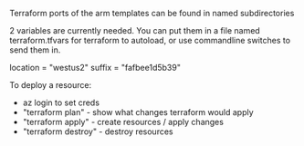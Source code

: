 Terraform ports of the arm templates can be found in named subdirectories

2 variables are currently needed. You can put them in a file named terraform.tfvars for terraform to autoload, or use commandline switches to send them in.

location = "westus2"
suffix   = "fafbee1d5b39"


To deploy a resource:
* az login to set creds
* "terraform plan" - show what changes terraform would apply
* "terraform apply" - create resources / apply changes
* "terraform destroy" - destroy resources